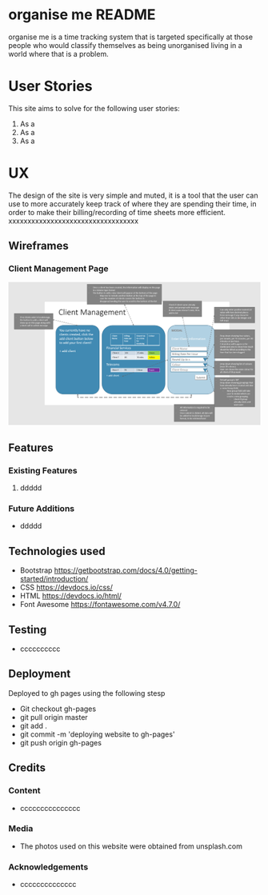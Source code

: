 <!-- <img src="" style="margin: 0;"> -->

# organise me README
organise me is a time tracking system that is targeted specifically at those people who would classify themselves as being unorganised living in a world where that is a problem. 

# User Stories
This site aims to solve for the following user stories:

1. As a 
2. As a 
3. As a 

# UX
The design of the site is very simple and muted, it is a tool that the user can use to more accurately keep track of where they are spending their time, in order to make their billing/recording of time sheets more efficient. xxxxxxxxxxxxxxxxxxxxxxxxxxxxxxxxxx   

## Wireframes
### Client Management Page
<img src="/assets/wireframe_clients.png" style="margin: 0;">

## Features
### Existing Features

1. ddddd

### Future Additions
-  ddddd


## Technologies used
- Bootstrap https://getbootstrap.com/docs/4.0/getting-started/introduction/
- CSS https://devdocs.io/css/   
- HTML https://devdocs.io/html/
- Font Awesome https://fontawesome.com/v4.7.0/   


## Testing
- cccccccccc


## Deployment
Deployed to gh pages using the following stesp
- Git checkout gh-pages 
- git pull origin master
- git add .
- git commit -m 'deploying website to gh-pages'
- git push origin gh-pages
 

## Credits
### Content
- ccccccccccccccc

### Media
- The photos used on this website were obtained from unsplash.com 

### Acknowledgements
- cccccccccccccc


